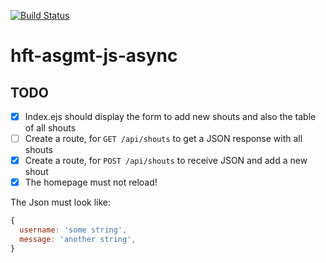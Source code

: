 [![Build Status](https://travis-ci.org/hft-stuttgart-ipr/hft-asgmt-js-async-stepot.svg?branch=master)](https://travis-ci.org/hft-stuttgart-ipr/hft-asgmt-js-async-stepot)

# hft-asgmt-js-async

## TODO
  - [x] Index.ejs should display the form to add new shouts and also the table of all shouts
  - [ ] Create a route, for `GET /api/shouts` to get a JSON response with all shouts
  - [x] Create a route, for `POST /api/shouts` to receive JSON and add a new shout
  - [x] The homepage must not reload!

The Json must look like:

```js
{
  username: 'some string',
  message: 'another string',
}
```
